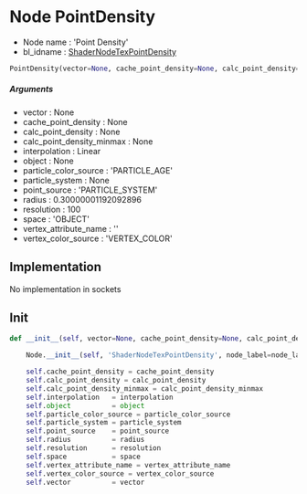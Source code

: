# Node PointDensity

- Node name : 'Point Density'
- bl_idname : [ShaderNodeTexPointDensity](https://docs.blender.org/api/current/bpy.types.ShaderNodeTexPointDensity.html)


``` python
PointDensity(vector=None, cache_point_density=None, calc_point_density=None, calc_point_density_minmax=None, interpolation='Linear', object=None, particle_color_source='PARTICLE_AGE', particle_system=None, point_source='PARTICLE_SYSTEM', radius=0.30000001192092896, resolution=100, space='OBJECT', vertex_attribute_name='', vertex_color_source='VERTEX_COLOR', node_label=None, node_color=None)
```
##### Arguments

- vector : None
- cache_point_density : None
- calc_point_density : None
- calc_point_density_minmax : None
- interpolation : Linear
- object : None
- particle_color_source : 'PARTICLE_AGE'
- particle_system : None
- point_source : 'PARTICLE_SYSTEM'
- radius : 0.30000001192092896
- resolution : 100
- space : 'OBJECT'
- vertex_attribute_name : ''
- vertex_color_source : 'VERTEX_COLOR'

## Implementation

No implementation in sockets

## Init

``` python
def __init__(self, vector=None, cache_point_density=None, calc_point_density=None, calc_point_density_minmax=None, interpolation='Linear', object=None, particle_color_source='PARTICLE_AGE', particle_system=None, point_source='PARTICLE_SYSTEM', radius=0.30000001192092896, resolution=100, space='OBJECT', vertex_attribute_name='', vertex_color_source='VERTEX_COLOR', node_label=None, node_color=None):

    Node.__init__(self, 'ShaderNodeTexPointDensity', node_label=node_label, node_color=node_color)

    self.cache_point_density = cache_point_density
    self.calc_point_density = calc_point_density
    self.calc_point_density_minmax = calc_point_density_minmax
    self.interpolation   = interpolation
    self.object          = object
    self.particle_color_source = particle_color_source
    self.particle_system = particle_system
    self.point_source    = point_source
    self.radius          = radius
    self.resolution      = resolution
    self.space           = space
    self.vertex_attribute_name = vertex_attribute_name
    self.vertex_color_source = vertex_color_source
    self.vector          = vector
```
